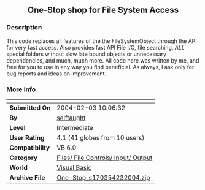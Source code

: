 ﻿<div align="center">

## One\-Stop shop for File System Access


</div>

### Description

This code replaces all features of the the FileSystemObject through the API for very fast access. Also provides fast API File I/O, file searching, _ALL_ special folders without slow late bound objects or unnecessary dependencies, and much, much more. All code here was written by me, and free for you to use in any way you find beneficial. As always, I ask only for bug reports and ideas on improvement.
 
### More Info
 


<span>             |<span>
---                |---
**Submitted On**   |2004-02-03 10:06:32
**By**             |[selftaught](https://github.com/Planet-Source-Code/PSCIndex/blob/master/ByAuthor/selftaught.md)
**Level**          |Intermediate
**User Rating**    |4.1 (41 globes from 10 users)
**Compatibility**  |VB 6\.0
**Category**       |[Files/ File Controls/ Input/ Output](https://github.com/Planet-Source-Code/PSCIndex/blob/master/ByCategory/files-file-controls-input-output__1-3.md)
**World**          |[Visual Basic](https://github.com/Planet-Source-Code/PSCIndex/blob/master/ByWorld/visual-basic.md)
**Archive File**   |[One\-Stop\_s170354232004\.zip](https://github.com/Planet-Source-Code/selftaught-one-stop-shop-for-file-system-access__1-51456/archive/master.zip)








